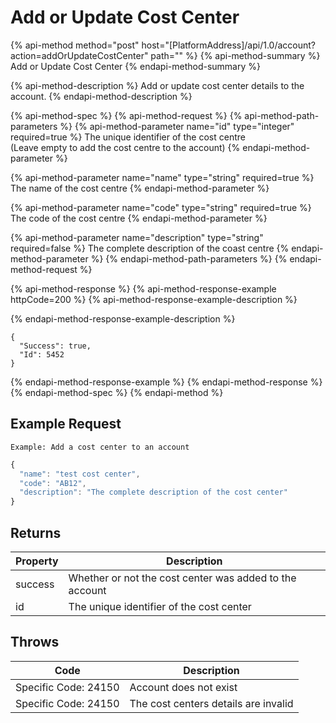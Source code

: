 # Add or Update Cost Center

{% api-method method="post" host="\[PlatformAddress\]/api/1.0/account?action=addOrUpdateCostCenter" path="" %}
{% api-method-summary %}
Add or Update Cost Center
{% endapi-method-summary %}

{% api-method-description %}
Add or update cost center details to the account. 
{% endapi-method-description %}

{% api-method-spec %}
{% api-method-request %}
{% api-method-path-parameters %}
{% api-method-parameter name="id" type="integer" required=true %}
The unique identifier of the cost centre   
\(Leave empty to add the cost centre to the account\)
{% endapi-method-parameter %}

{% api-method-parameter name="name" type="string" required=true %}
The name of the cost centre
{% endapi-method-parameter %}

{% api-method-parameter name="code" type="string" required=true %}
The code of the cost centre
{% endapi-method-parameter %}

{% api-method-parameter name="description" type="string" required=false %}
The complete description of the coast centre
{% endapi-method-parameter %}
{% endapi-method-path-parameters %}
{% endapi-method-request %}

{% api-method-response %}
{% api-method-response-example httpCode=200 %}
{% api-method-response-example-description %}

{% endapi-method-response-example-description %}

```
{
  "Success": true,
  "Id": 5452
}
```
{% endapi-method-response-example %}
{% endapi-method-response %}
{% endapi-method-spec %}
{% endapi-method %}

## Example Request

`Example: Add a cost center to an account`

```javascript
{
  "name": "test cost center",
  "code": "AB12",
  "description": "The complete description of the cost center"
}
```

## Returns

| Property | Description |
| --- | --- |
| success | Whether or not the cost center was added to the account |
| id | The unique identifier of the cost center |

## Throws

| Code | Description |
| --- | --- |
| Specific Code: 24150 | Account does not exist |
| Specific Code: 24150 | The cost centers details are invalid |


